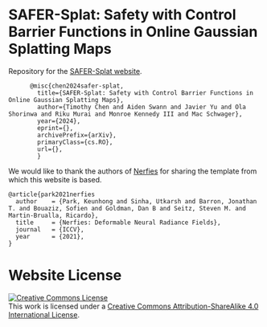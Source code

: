 # SAFER-Splat: Safety with Control Barrier Functions in Online Gaussian Splatting Maps
Repository for the [SAFER-Splat website](https://chengine.github.io/safer-splat/).
```
      @misc{chen2024safer-splat,
        title={SAFER-Splat: Safety with Control Barrier Functions in Online Gaussian Splatting Maps}, 
        author={Timothy Chen and Aiden Swann and Javier Yu and Ola Shorinwa and Riku Murai and Monroe Kennedy III and Mac Schwager},
        year={2024},
        eprint={},
        archivePrefix={arXiv},
        primaryClass={cs.RO},
        url={}, 
        }
```

We would like to thank the authors of [Nerfies](https://nerfies.github.io) for sharing the template from
which this website is based.

```
@article{park2021nerfies
  author    = {Park, Keunhong and Sinha, Utkarsh and Barron, Jonathan T. and Bouaziz, Sofien and Goldman, Dan B and Seitz, Steven M. and Martin-Brualla, Ricardo},
  title     = {Nerfies: Deformable Neural Radiance Fields},
  journal   = {ICCV},
  year      = {2021},
}
```

# Website License
<a rel="license" href="http://creativecommons.org/licenses/by-sa/4.0/"><img alt="Creative Commons License" style="border-width:0" src="https://i.creativecommons.org/l/by-sa/4.0/88x31.png" /></a><br />This work is licensed under a <a rel="license" href="http://creativecommons.org/licenses/by-sa/4.0/">Creative Commons Attribution-ShareAlike 4.0 International License</a>.